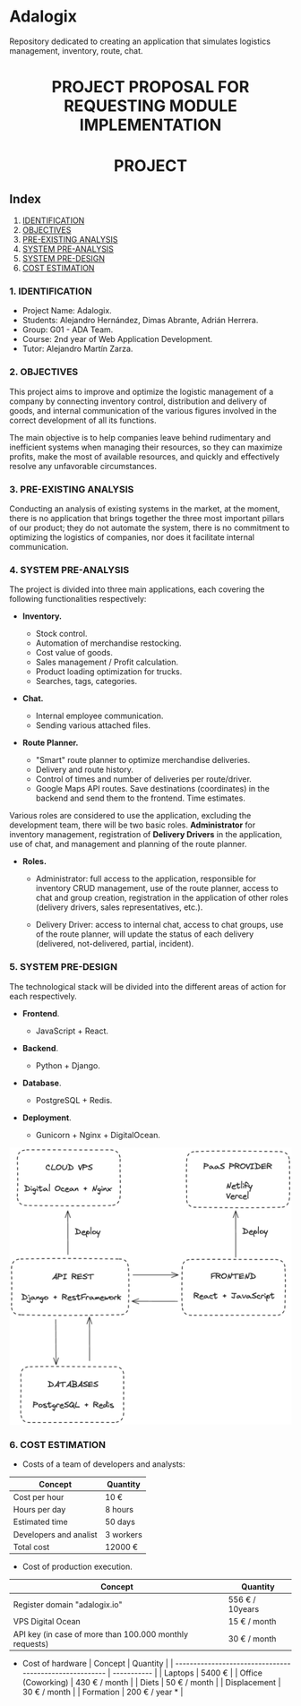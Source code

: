 # Adalogix

Repository dedicated to creating an application that simulates logistics management, inventory, route, chat.

<div align="center">

# PROJECT PROPOSAL FOR REQUESTING MODULE IMPLEMENTATION

# PROJECT

</div>

## Index

1. [IDENTIFICATION](#id1)
2. [OBJECTIVES](#id2)
3. [PRE-EXISTING ANALYSIS](#id3)
4. [SYSTEM PRE-ANALYSIS](#id4)
5. [SYSTEM PRE-DESIGN](#id5)
6. [COST ESTIMATION](#id6)

### 1. IDENTIFICATION <a name="id1"></a>

- Project Name: Adalogix.
- Students: Alejandro Hernández, Dimas Abrante, Adrián Herrera.
- Group: G01 - ADA Team.
- Course: 2nd year of Web Application Development.
- Tutor: Alejandro Martín Zarza.

### 2. OBJECTIVES <a name="id2"></a>

This project aims to improve and optimize the logistic management of a company by connecting inventory control, distribution and delivery of goods, and internal communication of the various figures involved in the correct development of all its functions.

The main objective is to help companies leave behind rudimentary and inefficient systems when managing their resources, so they can maximize profits, make the most of available resources, and quickly and effectively resolve any unfavorable circumstances.

### 3. PRE-EXISTING ANALYSIS <a name="id3"></a>

Conducting an analysis of existing systems in the market, at the moment, there is no application that brings together the three most important pillars of our product; they do not automate the system, there is no commitment to optimizing the logistics of companies, nor does it facilitate internal communication.

### 4. SYSTEM PRE-ANALYSIS <a name="id4"></a>

The project is divided into three main applications, each covering the following functionalities respectively:

- **Inventory.**

  - Stock control.
  - Automation of merchandise restocking.
  - Cost value of goods.
  - Sales management / Profit calculation.
  - Product loading optimization for trucks.
  - Searches, tags, categories.

- **Chat.**

  - Internal employee communication.
  - Sending various attached files.

- **Route Planner.**

  - "Smart" route planner to optimize merchandise deliveries.
  - Delivery and route history.
  - Control of times and number of deliveries per route/driver.
  - Google Maps API routes. Save destinations (coordinates) in the backend and send them to the frontend. Time estimates.

Various roles are considered to use the application, excluding the development team, there will be two basic roles. **Administrator** for inventory management, registration of **Delivery Drivers** in the application, use of chat, and management and planning of the route planner.

- **Roles.**

  - Administrator: full access to the application, responsible for inventory CRUD management, use of the route planner, access to chat and group creation, registration in the application of other roles (delivery drivers, sales representatives, etc.).

  - Delivery Driver: access to internal chat, access to chat groups, use of the route planner, will update the status of each delivery (delivered, not-delivered, partial, incident).

### 5. SYSTEM PRE-DESIGN <a name="id5"></a>

The technological stack will be divided into the different areas of action for each respectively.

- **Frontend**.

  - JavaScript + React.

- **Backend**.

  - Python + Django.

- **Database**.

  - PostgreSQL + Redis.

- **Deployment**.
  - Gunicorn + Nginx + DigitalOcean.

<div align="center">
<img src="img/stack.png" />
</div>

### 6. COST ESTIMATION <a name="id6"></a>

- Costs of a team of developers and analysts:

| Concept                | Quantity  |
| ---------------------- | --------- |
| Cost per hour          | 10 €      |
| Hours per day          | 8 hours   |
| Estimated time         | 50 days   |
| Developers and analist | 3 workers |
| Total cost             | 12000 €   |

- Cost of production execution.

| Concept                                                 | Quantity    |
| ------------------------------------------------------- | ----------- |
| Register domain "adalogix.io" | 556 € / 10years |
| VPS Digital Ocean                                       | 15 € / month |
| API key (in case of more than 100.000 monthly requests) | 30 € / month |

- Cost of hardware
  | Concept | Quantity |
  | ------------------------------------------------------- | ----------- |
  | Laptops | 5400 € |
  | Office (Coworking) | 430 € / month |
  | Diets | 50 € / month |
  | Displacement | 30 € / month |
  | Formation | 200 € / year * |
